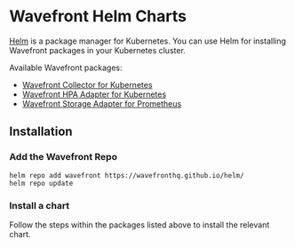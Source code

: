 # Wavefront Helm Charts

[Helm](https://helm.sh/) is a package manager for Kubernetes. You can use Helm for installing Wavefront packages in your Kubernetes cluster.

Available Wavefront packages:
- [Wavefront Collector for Kubernetes](./wavefront/)
- [Wavefront HPA Adapter for Kubernetes](./wavefront-hpa-adapter/)
- [Wavefront Storage Adapter for Prometheus](./prometheus-storage-adapter/)

## Installation

### Add the Wavefront Repo
```
helm repo add wavefront https://wavefronthq.github.io/helm/
helm repo update
```
### Install a chart
Follow the steps within the packages listed above to install the relevant chart.
